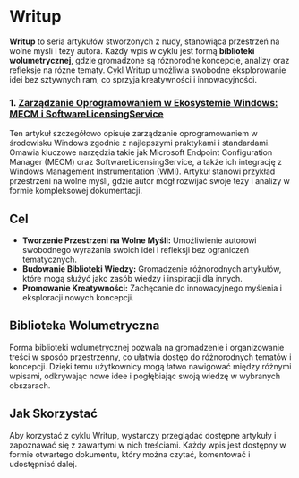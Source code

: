 # Writup

**Writup** to seria artykułów stworzonych z nudy, stanowiąca przestrzeń na wolne myśli i tezy autora. Każdy wpis w cyklu jest formą **biblioteki wolumetrycznej**, gdzie gromadzone są różnorodne koncepcje, analizy oraz refleksje na różne tematy. Cykl Writup umożliwia swobodne eksplorowanie idei bez sztywnych ram, co sprzyja kreatywności i innowacyjności.

### 1. [Zarządzanie Oprogramowaniem w Ekosystemie Windows: MECM i SoftwareLicensingService](https://github.com/DonkeyJJLove/writeup/blob/writeup/kompleksowe_zarz%C4%85dzanie_oprogramowaniem_i_licencjami_w_%C5%9Brodowisku_windows_za_pomoc%C4%85_mecm_i_softwarelicensingservice.md)

Ten artykuł szczegółowo opisuje zarządzanie oprogramowaniem w środowisku Windows zgodnie z najlepszymi praktykami i standardami. Omawia kluczowe narzędzia takie jak Microsoft Endpoint Configuration Manager (MECM) oraz SoftwareLicensingService, a także ich integrację z Windows Management Instrumentation (WMI). Artykuł stanowi przykład przestrzeni na wolne myśli, gdzie autor mógł rozwijać swoje tezy i analizy w formie kompleksowej dokumentacji.
## Cel

- **Tworzenie Przestrzeni na Wolne Myśli:** Umożliwienie autorowi swobodnego wyrażania swoich idei i refleksji bez ograniczeń tematycznych.
- **Budowanie Biblioteki Wiedzy:** Gromadzenie różnorodnych artykułów, które mogą służyć jako zasób wiedzy i inspiracji dla innych.
- **Promowanie Kreatywności:** Zachęcanie do innowacyjnego myślenia i eksploracji nowych koncepcji.

## Biblioteka Wolumetryczna

Forma biblioteki wolumetrycznej pozwala na gromadzenie i organizowanie treści w sposób przestrzenny, co ułatwia dostęp do różnorodnych tematów i koncepcji. Dzięki temu użytkownicy mogą łatwo nawigować między różnymi wpisami, odkrywając nowe idee i pogłębiając swoją wiedzę w wybranych obszarach.

## Jak Skorzystać

Aby korzystać z cyklu Writup, wystarczy przeglądać dostępne artykuły i zapoznawać się z zawartymi w nich treściami. Każdy wpis jest dostępny w formie otwartego dokumentu, który można czytać, komentować i udostępniać dalej.

